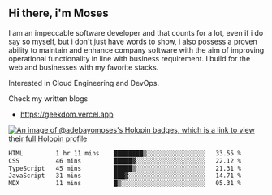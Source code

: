 ## Hi there, i'm Moses

I am an impeccable software developer and that counts for a lot, even if i do say so myself, but i don't just have words to show, i also possess a proven ability to maintain and enhance company software with the aim of improving operational functionality in line with business requirement. I build for the web and businesses with my favorite stacks.

Interested in Cloud Engineering and DevOps.

Check my written blogs
- https://geekdom.vercel.app

[![An image of @adebayomoses's Holopin badges, which is a link to view their full Holopin profile](https://holopin.me/adebayomoses)](https://holopin.io/@adebayomoses)

<!--START_SECTION:waka-->

```txt
HTML         1 hr 11 mins    ████████▒░░░░░░░░░░░░░░░░   33.55 %
CSS          46 mins         █████▓░░░░░░░░░░░░░░░░░░░   22.12 %
TypeScript   45 mins         █████▒░░░░░░░░░░░░░░░░░░░   21.31 %
JavaScript   31 mins         ███▓░░░░░░░░░░░░░░░░░░░░░   14.71 %
MDX          11 mins         █▒░░░░░░░░░░░░░░░░░░░░░░░   05.31 %
```

<!--END_SECTION:waka-->

